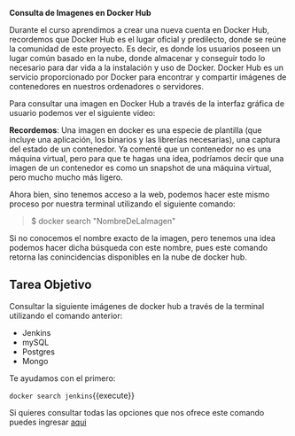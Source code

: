 **Consulta de Imagenes en Docker Hub**

Durante el curso aprendimos a crear una nueva cuenta en Docker Hub, recordemos que Docker Hub es el lugar oficial y predilecto, donde se reúne la comunidad de este proyecto. Es decir, es donde los usuarios poseen un lugar común basado en la nube, donde almacenar y conseguir todo lo necesario para dar vida a la instalación y uso de Docker.
Docker Hub es un servicio proporcionado por Docker para encontrar y compartir imágenes de contenedores en nuestros ordenadores o servidores.

Para consultar una imagen en Docker Hub a través de la interfaz gráfica de usuario podemos ver el siguiente video:

**Recordemos**: Una imagen en docker es una especie de plantilla (que incluye una aplicación, los binarios y las librerías necesarias), una captura del estado de un contenedor. Ya comenté que un contenedor no es una máquina virtual, pero para que te hagas una idea, podríamos decir que una imagen de un contenedor es como un snapshot de una máquina virtual, pero mucho mucho más ligero.

Ahora bien, sino tenemos acceso a la web, podemos hacer este mismo proceso por nuestra terminal utilizando el siguiente comando:

> $ docker search "NombreDeLaImagen"

Si no conocemos el nombre exacto de la imagen, pero tenemos una idea podemos hacer dicha búsqueda con este nombre, pues este comando retorna las conincidencias disponibles en la nube de docker hub.

## Tarea Objetivo

Consultar la siguiente imágenes de docker hub a través de la terminal utilizando el comando anterior:

- Jenkins
- mySQL
- Postgres
- Mongo

Te ayudamos con el primero:

`docker search jenkins`{{execute}}

Si quieres consultar todas las opciones que nos ofrece este comando puedes ingresar [aqui](https://docs.docker.com/engine/reference/commandline/search/)
